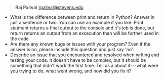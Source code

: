 >**Raj Palival** rpalival@stevens.edu

* What is the difference between print and return in Python? Answer in just a sentence or two. You can use an example if you like.
  Print statment returns a final output to the console and it's job is done, but return returns an output from an excecution than will be further used in the code
* Are there any known bugs or issues with your program? Even if the answer is no, please include this question and just say 'no'.
* Describe an issue that you encountered and resolved when writing and testing your code. It doesn't have to be complex, but it should be something that didn't work the first time. Tell us a about it---what were you trying to do, what went wrong, and how did you fix it?
